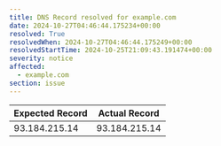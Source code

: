 ```yaml
---
title: DNS Record resolved for example.com
date: 2024-10-27T04:46:44.175234+00:00
resolved: True
resolvedWhen: 2024-10-27T04:46:44.175249+00:00
resolvedStartTime: 2024-10-25T21:09:43.191474+00:00
severity: notice
affected:
  - example.com
section: issue
---
```


| Expected Record  | Actual Record  |
|------------------|----------------|
| 93.184.215.14 | 93.184.215.14 |
